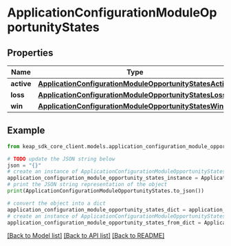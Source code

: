 # ApplicationConfigurationModuleOpportunityStates


## Properties

Name | Type | Description | Notes
------------ | ------------- | ------------- | -------------
**active** | [**ApplicationConfigurationModuleOpportunityStatesActive**](ApplicationConfigurationModuleOpportunityStatesActive.md) |  | [optional] 
**loss** | [**ApplicationConfigurationModuleOpportunityStatesLoss**](ApplicationConfigurationModuleOpportunityStatesLoss.md) |  | [optional] 
**win** | [**ApplicationConfigurationModuleOpportunityStatesWin**](ApplicationConfigurationModuleOpportunityStatesWin.md) |  | [optional] 

## Example

```python
from keap_sdk_core_client.models.application_configuration_module_opportunity_states import ApplicationConfigurationModuleOpportunityStates

# TODO update the JSON string below
json = "{}"
# create an instance of ApplicationConfigurationModuleOpportunityStates from a JSON string
application_configuration_module_opportunity_states_instance = ApplicationConfigurationModuleOpportunityStates.from_json(json)
# print the JSON string representation of the object
print(ApplicationConfigurationModuleOpportunityStates.to_json())

# convert the object into a dict
application_configuration_module_opportunity_states_dict = application_configuration_module_opportunity_states_instance.to_dict()
# create an instance of ApplicationConfigurationModuleOpportunityStates from a dict
application_configuration_module_opportunity_states_from_dict = ApplicationConfigurationModuleOpportunityStates.from_dict(application_configuration_module_opportunity_states_dict)
```
[[Back to Model list]](../README.md#documentation-for-models) [[Back to API list]](../README.md#documentation-for-api-endpoints) [[Back to README]](../README.md)


